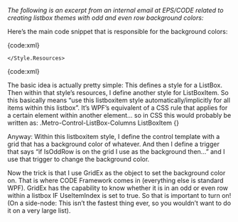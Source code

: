 _The following is an excerpt from an internal email at EPS/CODE related to creating listbox themes with odd and even row background colors:_

Here’s the main code snippet that is responsible for the background colors:

{code:xml}
<Style TargetType="ListBox" x:Key="Metro-Control-ListBox-Columns" BasedOn="{StaticResource Metro-Control-ListBox-Stack}">
    <Style.Resources>
        <Style TargetType="ListBoxItem">
            <Setter Property="Template">
                <Setter.Value>
                    <ControlTemplate TargetType="ListBoxItem">
                        <c:GridEx BackgroundBrush="{DynamicResource CODE.Framework-Application-ThemeBrush1}"
                                  BackgroundBrushLightFactor=".85" 
                                  UseItemIndex="True" x:Name="bg"
                                  Margin="0,0,0,2">
                            <ContentPresenter HorizontalAlignment="{TemplateBinding HorizontalContentAlignment}" 
                                              SnapsToDevicePixels="{TemplateBinding SnapsToDevicePixels}" 
                                              VerticalAlignment="{TemplateBinding VerticalContentAlignment}"
                                              Margin="5,2"/>
                        </c:GridEx>
                        <ControlTemplate.Triggers>
                            <Trigger Property="IsOddRow" SourceName="bg" Value="True">
                                <Setter Property="BackgroundBrushLightFactor" TargetName="bg" Value=".75" />
                            </Trigger>
                        </ControlTemplate.Triggers>
                    </ControlTemplate>
                </Setter.Value>
            </Setter>
        </Style>
    </Style.Resources>
{code:xml}

The basic idea is actually pretty simple: This defines a style for a ListBox. Then within that style’s resources, I define another style for ListBoxItem. So this basically means “use this listboxitem style automatically/implicitly for all items within this listbox”. It’s WPF’s equivalent of a CSS rule that applies for a certain element within another element… so in CSS this would probably be written as: .Metro-Control-ListBox-Columns ListBoxItem {}

Anyway: Within this listboxitem style, I define the control template with a grid that has a background color of whatever. And then I define a trigger that says “if IsOddRow is on the grid I use as the background then…” and I use that trigger to change the background color.

Now the trick is that I use GridEx as the object to set the background color on. That is where CODE Framework comes in (everything else is standard WPF). GridEx has the capability to know whether it is in an odd or even row within a listbox IF UseItemIndex is set to true. So that is important to turn on! (On a side-node: This isn’t the fastest thing ever, so you wouldn’t want to do it on a very large list).

